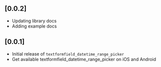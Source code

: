 ## [0.0.2]

* Updating library docs
* Adding example docs

## [0.0.1]

* Initial release of `textformfield_datetime_range_picker`
* Get available textformfield_datetime_range_picker on iOS and Android